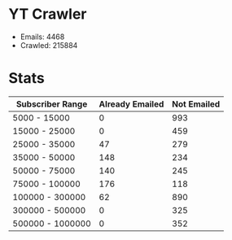# YT Crawler
- Emails: 4468
- Crawled: 215884

# Stats
| Subscriber Range  | Already Emailed | Not Emailed |
|-------|-------|-------|
| 5000 - 15000 | 0 | 993 |
| 15000 - 25000 | 0 | 459 |
| 25000 - 35000 | 47 | 279 |
| 35000 - 50000 | 148 | 234 |
| 50000 - 75000 | 140 | 245 |
| 75000 - 100000 | 176 | 118 |
| 100000 - 300000 | 62 | 890 |
| 300000 - 500000 | 0 | 325 |
| 500000 - 1000000 | 0 | 352 |
